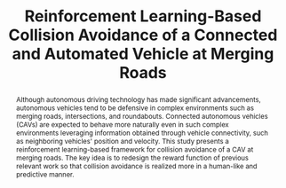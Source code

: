 ---
type: "Conference Paper"
layout: publication
group: publications
title: "Reinforcement Learning-Based Collision Avoidance of a Connected and Automated Vehicle at Merging Roads"
authors: "**Minseok Seo**, **Seongjae Shin**, Kyungjoong Kim, **Kyunghwan Choi**&#42;"
domestic_or_international: "International" # or "Domestic"
pubs: 
  - name: IEEE International Workshop on Intelligent Systems (IWIS)
    doi: 10.1109/IWIS58789.2023.10284616
    pp: "1-5"
    year: 2023
    # pdf: "/static/pub/2023-RL-CAV-IWIS.pdf"
    state: "published"
pub_date: "2023-10-23" #Date of publication. Change from Biorxiv date to Journal date once accepted
image: "/static/pub/2023-RL-CAV.png"
abstract: "
  Although autonomous driving technology has made significant advancements, autonomous vehicles tend to be defensive in complex environments such as merging roads, intersections, and roundabouts. Connected autonomous vehicles (CAVs) are expected to behave more naturally even in such complex environments leveraging information obtained through vehicle connectivity, such as neighboring vehicles' position and velocity. This study presents a reinforcement learning-based framework for collision avoidance of a CAV at merging roads. The key idea is to redesign the reward function of previous relevant work so that collision avoidance is realized more in a human-like and predictive manner.
"
# links:
#   - name: 
#     url: 
---